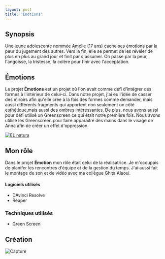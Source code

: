 ```yaml
---
layout: post
title: 'Émotions'
---
```




## Synopsis ##

Une jeune adolescente nommée Amélie (17 ans) cache ses émotions par la peur du jugement des autres. Vers la fin, elle se permet de les révéler de plus en plus au grand jour et finit par s'assumer. On passe par la peur, l'angoisse, la tristesse, la colère pour finir avec l'acceptation.​


## Émotions ##

Le projet **Émotions** est un projet où l'on avait comme défi d'intégrer des formes à l'intérieur de celui-ci. Dans notre projet, j'ai eu l'idée de casser des miroirs afin qu'elle crée à la fois des formes comme demander, mais aussi différents fragments qui apportent non seulement un côté esthétique,mais aussi des ombres intéressantes. De plus, nous avons aussi pour défi utilisé un Greenscreen ce qui était notre première fois. Nous avons utilisé les Greenscreen pour faire apparaitre des mains dans le visage de Anna afin de créer un effet d'oppression.

[![EL natura](http://img.youtube.com/vi/AXPsNn52qlw/0.jpg)](https://www.youtube.com/watch?v=AXPsNn52qlw&feature=youtu.be)


## Mon rôle ##

Dans le projet **Émotion** mon rôle était celui de la réalisatrice. Je m'occupais de planifer les rencontres d'équipe et de la gestion du temps. J'ai aussi fait le montage de son et de vidéo avec ma collègue Ghita Alaoui.




#### Logiciels utilisés ###

- DAvinci Resolve
- Reaper


### Techniques utilisés  ###

- Green Screen

  
## Création ##


![Capture](https://github.com/lauriehoude/Portfolio-Laurie-Houde/assets/89647723/5d10d4ce-9b69-4fb5-9b79-3aae4f00df55)
